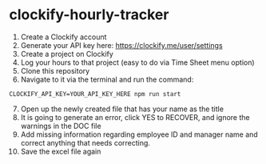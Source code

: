 # clockify-hourly-tracker

1. Create a Clockify account
2. Generate your API key here: https://clockify.me/user/settings
3. Create a project on Clockify
4. Log your hours to that project (easy to do via Time Sheet menu option)
5. Clone this repository
6. Navigate to it via the terminal and run the command:
```
CLOCKIFY_API_KEY=YOUR_API_KEY_HERE npm run start
```
7. Open up the newly created file that has your name as the title
8. It is going to generate an error, click YES to RECOVER, and ignore the warnings in the DOC file
9. Add missing information regarding employee ID and manager name and correct anything that needs correcting.
10. Save the excel file again
